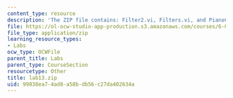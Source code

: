 ```yaml
---
content_type: resource
description: 'The ZIP file contains: Filter2.vi, Filters.vi, and PianoC.wav.'
file: https://ol-ocw-studio-app-production.s3.amazonaws.com/courses/6-071j-introduction-to-electronics-signals-and-measurement-spring-2006/99838ea74ad8a58bdb56c27da402634a_lab13.zip
file_type: application/zip
learning_resource_types:
- Labs
ocw_type: OCWFile
parent_title: Labs
parent_type: CourseSection
resourcetype: Other
title: lab13.zip
uid: 99838ea7-4ad8-a58b-db56-c27da402634a
---
```

